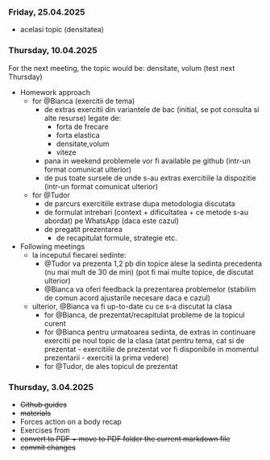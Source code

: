 ### Friday, 25.04.2025
- acelasi topic (densitatea)

### Thursday, 10.04.2025

For the next meeting, the topic would be: densitate, volum (test next Thursday)

- Homework approach
    - for @Bianca (exercitii de tema)
        - de extras exercitii din variantele de bac (initial, se pot consulta si alte resurse) legate de:
            - forta de frecare
            - forta elastica
            - densitate,volum
            - viteze
        - pana in weekend problemele vor fi available pe github (intr-un format comunicat ulterior)
        - de pus toate sursele de unde s-au extras exercitiile la dispozitie (intr-un format comunicat ulterior)
    - for @Tudor
        - de parcurs exercitiile extrase dupa metodologia discutata
        - de formulat intrebari (context + dificultatea + ce metode s-au abordat) pe WhatsApp (daca este cazul)
        - de pregatit prezentarea
            - de recapitulat formule, strategie etc.
- Following meetings
    - la inceputul fiecarei sedinte:
        - @Tudor va prezenta 1,2 pb din topice alese la sedinta precedenta (nu mai mult de 30 de min) (pot fi mai multe topice, de discutat ulterior)
        - @Bianca va oferi feedback la prezentarea problemelor (stabilim de comun acord ajustarile necesare daca e cazul)
    - ulterior, @Bianca va fi up-to-date cu ce s-a discutat la clasa
        - for @Bianca, de prezentat/recapitulat probleme de la topicul curent
        - for @Bianca pentru urmatoarea sedinta, de extras in continuare exercitii pe noul topic de la clasa (atat pentru tema, cat si de prezentat - exercitiile de prezentat vor fi disponibile in momentul prezentarii - exercitii la prima vedere)
        - for @Tudor, de ales topicul de prezentat

### Thursday, 3.04.2025

- ~~Github guides~~
- ~~materials~~
- Forces action on a body recap
- Exercises from
- ~~convert to PDF + move to PDF folder the current markdown file~~
- ~~commit changes~~